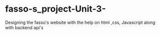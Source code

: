 # fasso-s_project-Unit-3-
Designing the fasso's website with the help on html ,css, Javascript along with backend api's
